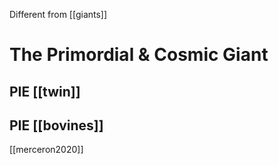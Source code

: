 Different from [[giants]]
# The Primordial & Cosmic Giant

## PIE [[twin]]
## PIE [[bovines]]
[[merceron2020]]